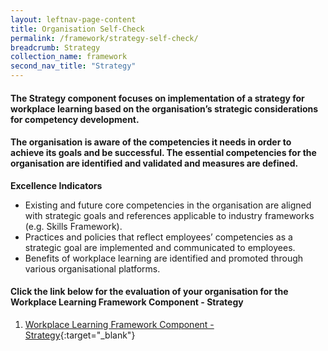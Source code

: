 ```yaml
---
layout: leftnav-page-content
title: Organisation Self-Check
permalink: /framework/strategy-self-check/
breadcrumb: Strategy
collection_name: framework
second_nav_title: "Strategy"
---
```



#### The Strategy component focuses on implementation of a strategy for workplace learning based on the organisation’s strategic considerations for competency development. 
#### The organisation is aware of the competencies it needs in order to achieve its goals and be successful. The essential competencies for the organisation are identified and validated and measures are defined.

**Excellence Indicators**
- Existing and future core competencies in the organisation are aligned with strategic goals and references applicable to industry frameworks (e.g. Skills Framework).
- Practices and policies that reflect employees’ competencies as a strategic goal are implemented and communicated to employees.
- Benefits of workplace learning are identified and promoted through various organisational platforms.

#### Click the link below for the evaluation of your organisation for the Workplace Learning Framework Component - Strategy

1. [Workplace Learning Framework Component - Strategy](https://form.gov.sg/5ee188455531ef001106677c){:target="_blank"}
